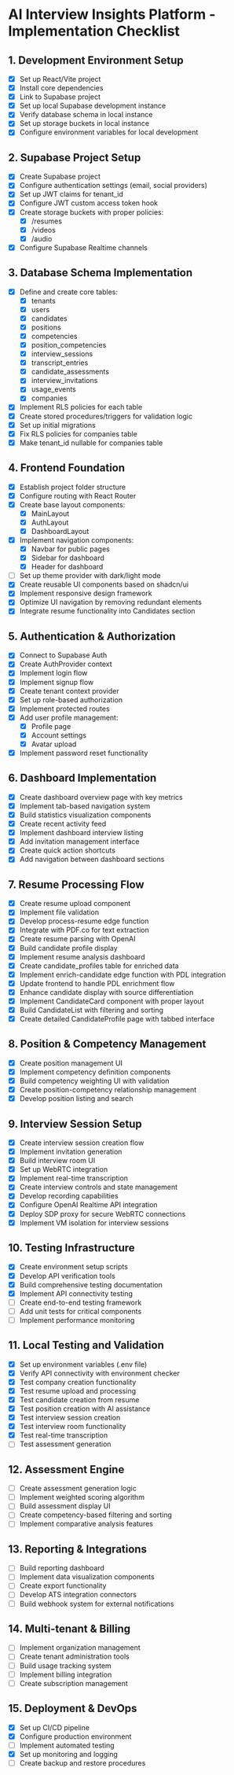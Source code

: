 # AI Interview Insights Platform - Implementation Checklist

## 1. Development Environment Setup
- [x] Set up React/Vite project
- [x] Install core dependencies
- [x] Link to Supabase project
- [x] Set up local Supabase development instance
- [x] Verify database schema in local instance
- [x] Set up storage buckets in local instance
- [x] Configure environment variables for local development

## 2. Supabase Project Setup
- [x] Create Supabase project
- [x] Configure authentication settings (email, social providers)
- [x] Set up JWT claims for tenant_id
- [x] Configure JWT custom access token hook
- [x] Create storage buckets with proper policies:
  - [x] /resumes
  - [x] /videos
  - [x] /audio
- [x] Configure Supabase Realtime channels

## 3. Database Schema Implementation
- [x] Define and create core tables:
  - [x] tenants
  - [x] users
  - [x] candidates
  - [x] positions
  - [x] competencies
  - [x] position_competencies
  - [x] interview_sessions
  - [x] transcript_entries
  - [x] candidate_assessments
  - [x] interview_invitations
  - [x] usage_events
  - [x] companies
- [x] Implement RLS policies for each table
- [x] Create stored procedures/triggers for validation logic
- [x] Set up initial migrations
- [x] Fix RLS policies for companies table
- [x] Make tenant_id nullable for companies table

## 4. Frontend Foundation
- [x] Establish project folder structure
- [x] Configure routing with React Router
- [x] Create base layout components:
  - [x] MainLayout
  - [x] AuthLayout
  - [x] DashboardLayout
- [x] Implement navigation components:
  - [x] Navbar for public pages
  - [x] Sidebar for dashboard
  - [x] Header for dashboard
- [ ] Set up theme provider with dark/light mode
- [x] Create reusable UI components based on shadcn/ui
- [x] Implement responsive design framework
- [x] Optimize UI navigation by removing redundant elements
- [x] Integrate resume functionality into Candidates section

## 5. Authentication & Authorization
- [x] Connect to Supabase Auth
- [x] Create AuthProvider context
- [x] Implement login flow
- [x] Implement signup flow
- [x] Create tenant context provider
- [x] Set up role-based authorization
- [x] Implement protected routes
- [x] Add user profile management:
  - [x] Profile page
  - [x] Account settings
  - [x] Avatar upload
- [x] Implement password reset functionality

## 6. Dashboard Implementation
- [x] Create dashboard overview page with key metrics
- [x] Implement tab-based navigation system
- [x] Build statistics visualization components
- [x] Create recent activity feed
- [x] Implement dashboard interview listing
- [x] Add invitation management interface
- [x] Create quick action shortcuts
- [x] Add navigation between dashboard sections

## 7. Resume Processing Flow
- [x] Create resume upload component
- [x] Implement file validation
- [x] Develop process-resume edge function
- [x] Integrate with PDF.co for text extraction
- [x] Create resume parsing with OpenAI
- [x] Build candidate profile display
- [x] Implement resume analysis dashboard
- [x] Create candidate_profiles table for enriched data
- [x] Implement enrich-candidate edge function with PDL integration
- [x] Update frontend to handle PDL enrichment flow
- [x] Enhance candidate display with source differentiation
- [x] Implement CandidateCard component with proper layout
- [x] Build CandidateList with filtering and sorting
- [x] Create detailed CandidateProfile page with tabbed interface

## 8. Position & Competency Management
- [x] Create position management UI
- [x] Implement competency definition components
- [x] Build competency weighting UI with validation
- [x] Create position-competency relationship management
- [x] Develop position listing and search

## 9. Interview Session Setup
- [x] Create interview session creation flow
- [x] Implement invitation generation
- [x] Build interview room UI
- [x] Set up WebRTC integration
- [x] Implement real-time transcription
- [x] Create interview controls and state management
- [x] Develop recording capabilities
- [x] Configure OpenAI Realtime API integration
- [x] Deploy SDP proxy for secure WebRTC connections
- [x] Implement VM isolation for interview sessions

## 10. Testing Infrastructure
- [x] Create environment setup scripts
- [x] Develop API verification tools
- [x] Build comprehensive testing documentation
- [x] Implement API connectivity testing
- [ ] Create end-to-end testing framework
- [ ] Add unit tests for critical components
- [ ] Implement performance monitoring

## 11. Local Testing and Validation
- [x] Set up environment variables (.env file)
- [x] Verify API connectivity with environment checker
- [x] Test company creation functionality
- [x] Test resume upload and processing
- [x] Test candidate creation from resume
- [x] Test position creation with AI assistance
- [x] Test interview session creation
- [x] Test interview room functionality
- [x] Test real-time transcription
- [ ] Test assessment generation

## 12. Assessment Engine
- [ ] Create assessment generation logic
- [ ] Implement weighted scoring algorithm
- [ ] Build assessment display UI
- [ ] Create competency-based filtering and sorting
- [ ] Implement comparative analysis features

## 13. Reporting & Integrations
- [ ] Build reporting dashboard
- [ ] Implement data visualization components
- [ ] Create export functionality
- [ ] Develop ATS integration connectors
- [ ] Build webhook system for external notifications

## 14. Multi-tenant & Billing
- [ ] Implement organization management
- [ ] Create tenant administration tools
- [ ] Build usage tracking system
- [ ] Implement billing integration
- [ ] Create subscription management

## 15. Deployment & DevOps
- [x] Set up CI/CD pipeline
- [x] Configure production environment
- [ ] Implement automated testing
- [x] Set up monitoring and logging
- [ ] Create backup and restore procedures 